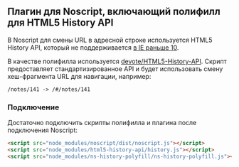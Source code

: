## Плагин для Noscript, включающий полифилл для HTML5 History API

В Noscript для смены URL в адресной строке используется HTML5 History API, который не поддерживается [в IE раньше 10](http://caniuse.com/#feat=history).

В качестве полифилла используется [devote/HTML5-History-API](https://github.com/devote/HTML5-History-API). Скрипт предоставляет стандартизированное API и будет использовать смену хеш-фрагмента URL для навигации, например:

    /notes/141 -> /#/notes/141

### Подключение

Достаточно подключить скрипты полифилла и плагина после подключения Noscript:

```html
<script src="node_modules/noscript/dist/noscript.js"></script>
<script src="node_modules/html5-history-api/history.js"></script>
<script src="node_modules/ns-history-polyfill/ns-history-polyfill.js"></script>
```
